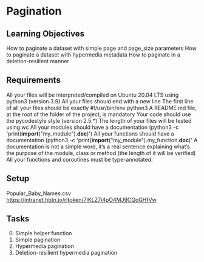 # Pagination

## Learning Objectives

How to paginate a dataset with simple page and page_size parameters
How to paginate a dataset with hypermedia metadata
How to paginate in a deletion-resilient manner

## Requirements
All your files will be interpreted/compiled on Ubuntu 20.04 LTS using python3 (version 3.9)
All your files should end with a new line
The first line of all your files should be exactly #!/usr/bin/env python3
A README.md file, at the root of the folder of the project, is mandatory
Your code should use the pycodestyle style (version 2.5.*)
The length of your files will be tested using wc
All your modules should have a documentation (python3 -c 'print(__import__("my_module").__doc__)')
All your functions should have a documentation (python3 -c 'print(__import__("my_module").my_function.__doc__)'
A documentation is not a simple word, it’s a real sentence explaining what’s the purpose of the module, class or method (the length of it will be verified)
All your functions and coroutines must be type-annotated.

## Setup
Popular_Baby_Names.csv
https://intranet.hbtn.io/rltoken/7IKLZ7i4pO4MJ9CQoGHfVw

## Tasks

0. Simple helper function
1. Simple pagination
2. Hypermedia pagination
3. Deletion-resilient hypermedia pagination
